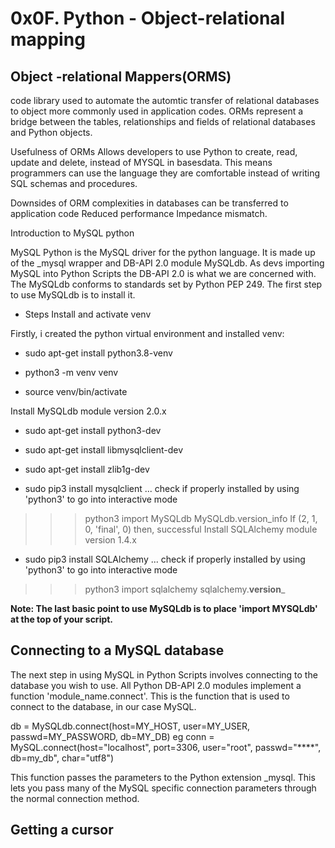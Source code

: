 # 0x0F. Python - Object-relational mapping

## Object -relational Mappers(ORMS)

code library used to automate the automtic transfer of relational databases to object more commonly used in application codes. ORMs represent a bridge between the tables, relationships and fields of relational databases and Python objects.

Usefulness of ORMs
Allows developers to use Python to create, read, update and delete, instead of MYSQL in basesdata. This means programmers can use the language they are comfortable instead of writing SQL schemas and procedures.

Downsides of ORM
complexities in databases can be transferred to application code
Reduced performance
Impedance mismatch.

Introduction to MySQL python

MySQL Python is the MySQL driver for the python language. It is made up of the _mysql wrapper and DB-API 2.0 module MySQLdb. As devs importing MySQL into Python Scripts the DB-API 2.0 is what we are concerned with. The MySQLdb conforms to standards set by Python PEP 249. The first step to use MySQLdb is to install it.

* Steps
Install and activate venv

Firstly, i created the python virtual environment and installed venv:

* sudo apt-get install python3.8-venv

* python3 -m venv venv

* source venv/bin/activate

Install MySQLdb module version 2.0.x

* sudo apt-get install python3-dev

* sudo apt-get install libmysqlclient-dev

* sudo apt-get install zlib1g-dev

* sudo pip3 install mysqlclient
... check if properly installed by using 'python3' to go into interactive mode

>>> python3
>>> import MySQLdb
>>> MySQLdb.version_info
If (2, 1, 0, 'final', 0) then, successful
Install SQLAlchemy module version 1.4.x

* sudo pip3 install SQLAlchemy
... check if properly installed by using 'python3' to go into interactive mode

>>> python3
>>> import sqlalchemy
>>> sqlalchemy.__version___

**Note: The last basic point to use MySQLdb is to place 'import MYSQLdb' at the top of your script.**

## Connecting to a MySQL database

The next step in using MySQL in Python Scripts involves connecting to the database you wish to use. All Python DB-API 2.0 modules implement a function 'module_name.connect'. This is the function that is used to connect to the database, in our case MySQL.

db = MySQLdb.connect(host=MY_HOST, user=MY_USER, passwd=MY_PASSWORD, db=MY_DB)
eg
conn = MySQL.connect(host="localhost", port=3306, user="root", passwd="****", db=my_db", char="utf8")

This function passes the parameters to the Python extension _mysql.  This lets you pass many of the MySQL specific connection parameters through the normal connection method.

## Getting a cursor
